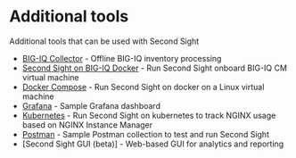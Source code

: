 # Additional tools

Additional tools that can be used with Second Sight

- [BIG-IQ Collector](/contrib/bigiq-collect) - Offline BIG-IQ inventory processing
- [Second Sight on BIG-IQ Docker](/contrib/bigiq-docker) - Run Second Sight onboard BIG-IQ CM virtual machine
- [Docker Compose](/contrib/docker-compose) - Run Second Sight on docker on a Linux virtual machine
- [Grafana](/contrib/grafana) - Sample Grafana dashboard
- [Kubernetes](/contrib/kubernetes) - Run Second Sight on kubernetes to track NGINX usage based on NGINX Instance Manager
- [Postman](/contrib/postman) - Sample Postman collection to test and run Second Sight
- [Second Sight GUI (beta)] - Web-based GUI for analytics and reporting
